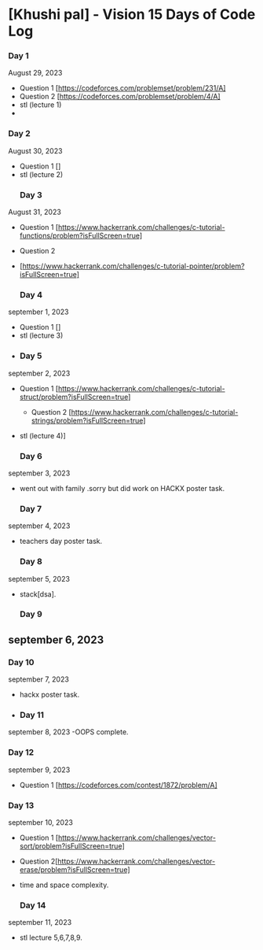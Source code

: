 # [Khushi pal] - Vision 15 Days of Code Log

### Day 1

August 29, 2023

- Question 1
  [https://codeforces.com/problemset/problem/231/A]
- Question 2
  [https://codeforces.com/problemset/problem/4/A]
- stl (lecture 1)
- 
 ### Day 2

August 30, 2023

- Question 1
  []
- stl (lecture 2)
   ### Day 3

August 31, 2023

- Question 1
  [https://www.hackerrank.com/challenges/c-tutorial-functions/problem?isFullScreen=true]
- Question 2
-  [https://www.hackerrank.com/challenges/c-tutorial-pointer/problem?isFullScreen=true]

    ### Day 4
   
  september 1, 2023

- Question 1
  []
- stl (lecture 3)
- 
  ### Day 5
  
september 2, 2023

- Question 1
  [https://www.hackerrank.com/challenges/c-tutorial-struct/problem?isFullScreen=true]
  - Question 2
  [https://www.hackerrank.com/challenges/c-tutorial-strings/problem?isFullScreen=true]
- stl (lecture 4)]
  
  ### Day 6
  
september 3, 2023

- went out with family .sorry but did work on HACKX poster task.

  ### Day 7
  
september 4, 2023

- teachers day poster task.
  
  ### Day 8
september 5, 2023

- stack[dsa].

   ### Day 9
september 6, 2023
- 

 ### Day 10
  
september 7, 2023
- hackx poster task.

-  ### Day 11
september 8, 2023
-OOPS complete.

### Day 12

september 9, 2023

- Question 1
  [https://codeforces.com/contest/1872/problem/A]

### Day 13

september 10, 2023

- Question 1
  [https://www.hackerrank.com/challenges/vector-sort/problem?isFullScreen=true]
- Question 2[https://www.hackerrank.com/challenges/vector-erase/problem?isFullScreen=true]
 
- time and space complexity.

  ### Day 14
september 11, 2023
- stl lecture 5,6,7,8,9.
  
  


 

  
